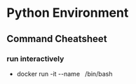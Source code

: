 # Python Environment

## Command Cheatsheet

### run interactively
* docker run -it --name <image> <image> /bin/bash 